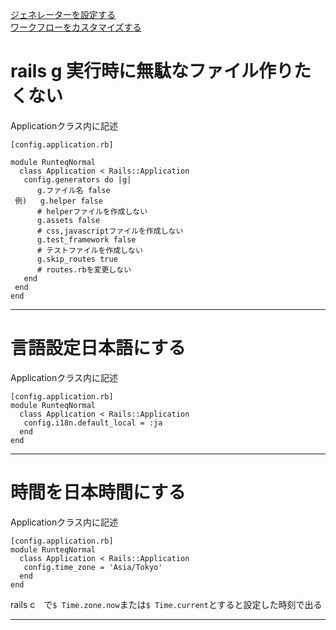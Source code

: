 [ジェネレーターを設定する](https://railsguides.jp/configuring.html#%E3%82%B8%E3%82%A7%E3%83%8D%E3%83%AC%E3%83%BC%E3%82%BF%E3%82%92%E8%A8%AD%E5%AE%9A%E3%81%99%E3%82%8B)      
[ワークフローをカスタマイズする](https://railsguides.jp/generators.html#%E3%83%AF%E3%83%BC%E3%82%AF%E3%83%95%E3%83%AD%E3%83%BC%E3%82%92%E3%82%AB%E3%82%B9%E3%82%BF%E3%83%9E%E3%82%A4%E3%82%BA%E3%81%99%E3%82%8B)
# rails g 実行時に無駄なファイル作りたくない
Applicationクラス内に記述
~~~
[config.application.rb]

module RunteqNormal
  class Application < Rails::Application
   config.generators do |g|
      g.ファイル名 false
 例)   g.helper false　
      # helperファイルを作成しない
      g.assets false
      # css,javascriptファイルを作成しない
      g.test_framework false
      # テストファイルを作成しない
      g.skip_routes true
      # routes.rbを変更しない
   end
 end
end
~~~
***

# 言語設定日本語にする
Applicationクラス内に記述
~~~
[config.application.rb]
module RunteqNormal
  class Application < Rails::Application
   config.i18n.default_local = :ja
  end
end
~~~
***

# 時間を日本時間にする
Applicationクラス内に記述
~~~
[config.application.rb]
module RunteqNormal
  class Application < Rails::Application
   config.time_zone = 'Asia/Tokyo'
  end
end
~~~
rails c　で`$ Time.zone.now`または`$ Time.current`とすると設定した時刻で出る
***
